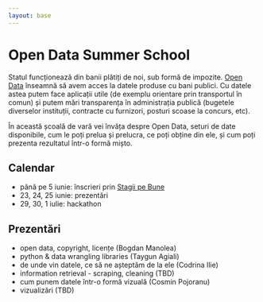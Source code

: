 ```yaml
---
layout: base
---
```


<div class="jumbotron">
  <h1>Open Data Summer School</h1>
</div>

Statul funcționează din banii plătiți de noi, sub formă de impozite.
[Open Data](https://en.wikipedia.org/wiki/Open_data) înseamnă să avem
acces la datele produse cu bani publici. Cu datele astea putem face
aplicații utile (de exemplu orientare prin transportul în comun) și
putem mări transparența în administrația publică (bugetele diverselor
instituții, contracte cu furnizori, posturi scoase la concurs, etc).

În această școală de vară vei învăța despre Open Data, seturi de date
disponibile, cum le poți prelua și prelucra, ce poți obține din ele, și
cum poți prezenta rezultatul într-o formă mișto.


## Calendar
* până pe 5 iunie: înscrieri prin [Stagii pe Bune](http://www.stagiipebune.ro/stagii.html&id=2216&category=103)
* 23, 24, 25 iunie: prezentări
* 29, 30, 1 iulie: hackathon


## Prezentări
* open data, copyright, licențe (Bogdan Manolea)
* python & data wrangling libraries (Taygun Agiali)
* de unde vin datele, ce să ne așteptăm de la ele (Codrina Ilie)
* information retrieval - scraping, cleaning (TBD)
* cum punem datele într-o formă vizuală (Cosmin Pojoranu)
* vizualizări (TBD)
